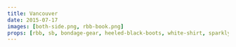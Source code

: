 ```yaml
---
title: Vancouver
date: 2015-07-17
images: [both-side.png, rbb-book.png]
props: [rbb, sb, bondage-gear, heeled-black-boots, white-shirt, sparkly-pink-pants, sombrero, black-teddie-mercury-hat, aviators, earrings, studded-black-choker, pink-beats, reading-glasses, pearl-necklace, book, kd-lang, freddie-mustache, yellow-happy-sticker]
---
```

